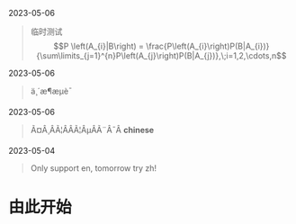 2023-05-06

> 临时测试
$$P \left(A_{i}|B\right) = \frac{P\left(A_{i}\right)P(B|A_{i})}{\sum\limits_{j=1}^{n}P\left(A_{j}\right)P(B|A_{j})},\;i=1,2,\cdots,n$$

2023-05-06

> ä¸´æ¶æµè¯

2023-05-06

> Ã¤Â¸Â­Ã¦ÂÂÃ¦ÂµÂÃ¨Â¯Â **chinese**

2023-05-04

> Only support en, tomorrow try zh!   [](../assets/img/qi.gif)
# 由此开始